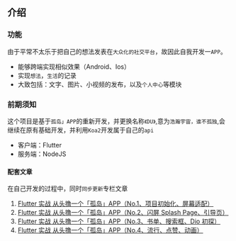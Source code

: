 ## 介绍

### 功能

由于平常不太乐于把自己的想法发表在`大众化的社交平台`，故因此自我开发一`APP`。

- 能够跨端实现相似效果（Android、Ios）
- 实现`想法`，`生活`的记录
- 大致包括：文字、图片、小视频的发布，以及`个人中心`等模块

### 前期须知

这个项目是基于`孤岛」APP`的重新开发，并更换名称`《DU》`,意为`浩瀚宇宙，谁不孤独`,会继续在原有基础开发，并利用`Koa2`开发属于自己的`api`

- 客户端：Flutter
- 服务端：NodeJS

#### 配套文章

在自己开发的过程中，同时`同步更新`专栏文章

1. [Flutter 实战 从头撸一个「孤岛」APP（No.1、项目初始化、屏幕适配）](https://juejin.im/post/5dd0142be51d453fc01e8a25)
2. [Flutter 实战 从头撸一个「孤岛」APP（No.2、闪屏 Splash Page、引导页）](https://juejin.im/post/5dd97d3fe51d45234f582cbe)
3. [Flutter 实战 从头撸一个「孤岛」APP（No.3、书单、搜索框、Dio 初探）](https://juejin.im/post/5de2b7aa5188256e913c991d)
4. [Flutter 实战 从头撸一个「孤岛」APP（No.4、流行、点赞、动画）](https://juejin.im/post/5e12943f6fb9a0482806df9d)
